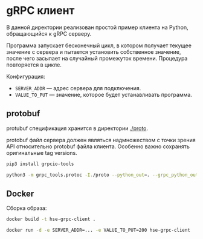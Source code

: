 # gRPC клиент

В данной директории реализован простой пример клиента на Python, обращающийся к gRPC серверу.

Программа запускает бесконечный цикл, в котором получает текущее значение с сервера и пытается
установить собственное значение, после чего засыпает на случайный промежуток времени. 
Процедура повторяется в цикле.

Конфигурация:
- `SERVER_ADDR` &mdash; адрес сервера для подключения.
- `VALUE_TO_PUT` &mdash; значение, которое будет устанавливать программа.

## protobuf

protubuf спецификация хранится в директории [./proto](./proto/). 

protobuf файл сервера должен являться надмножеством с точки зрения API относительно protobuf файла
клиента. Особенно важно сохранять оригинальные tag versions.

```bash
pip3 install grpcio-tools

python3 -m grpc_tools.protoc -I./proto --python_out=. --grpc_python_out=. ./proto/storage.proto
```

## Docker

Сборка образа:
```bash
docker build -t hse-grpc-client .

docker run -d -e SERVER_ADDR=... -e VALUE_TO_PUT=200 hse-grpc-client
```
